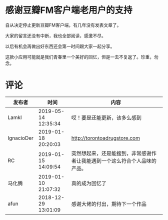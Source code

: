 # 感谢豆瓣FM客户端老用户的支持

自从决定停止更新豆瓣FM客户端，有几年没有发表文章了。

大家的留言还没有中断，我也全部阅读，感激不尽。

以后有机会再做出好东西还会第一时间跟大家一起分享。

这款小应用可能就是我们青春里一个美好的回忆，但是一去不复返了。珍重，勿念。

# 评论

发布者 | 时间 | 内容
--- | --- | ---
Lamkl | 2019-05-14 12:35:34 | 哎！要是还能更新，该多么感到
IgnacioDer | 2019-01-18 20:20:03 | <a href="http://torontoadrugstore.com/" rel="nofollow">http://torontoadrugstore.com</a>
RC | 2019-01-15 14:09:54 | 突然想起来，还是能搜到，非常感谢作者让我能遇到一个这么符合个人品味的产品。
马化腾 | 2019-01-10 21:07:32 | 真的成为回忆了
afun | 2018-12-29 13:01:09 | 感谢大佬的付出，期待下一个作品
